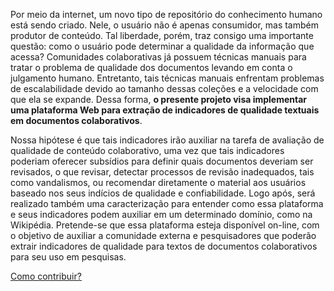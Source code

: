Por meio da internet, um novo tipo de repositório do conhecimento humano está sendo criado. Nele, o usuário não é apenas consumidor, mas também produtor de conteúdo. Tal liberdade, porém, traz consigo uma importante questão: como o usuário pode determinar a qualidade da informação que acessa? Comunidades colaborativas já possuem técnicas manuais para tratar o problema de qualidade dos documentos levando em conta o julgamento humano. Entretanto, tais técnicas manuais enfrentam problemas de escalabilidade devido ao tamanho dessas coleções e a velocidade com que ela se expande. Dessa forma, **o presente projeto visa implementar uma plataforma Web para extração de indicadores de qualidade textuais em documentos colaborativos**.

Nossa hipótese é que tais indicadores irão auxiliar na  tarefa de avaliação de qualidade de conteúdo colaborativo, uma vez que tais indicadores poderiam oferecer subsídios para definir quais documentos deveriam ser revisados, o que revisar, detectar processos de revisão inadequados, tais como vandalismos, ou recomendar diretamente o material aos usuários baseado nos seus indícios de qualidade e confiabilidade. Logo após, será realizado também uma caracterização para entender como essa plataforma e seus indicadores podem auxiliar em um determinado domínio, como na Wikipédia. Pretende-se que essa plataforma esteja disponível on-line, com o objetivo de auxiliar a comunidade externa e pesquisadores que poderão extrair indicadores de qualidade para textos de documentos colaborativos para seu uso em pesquisas.

[Como contribuir?](CONTRIBUTING.md)
